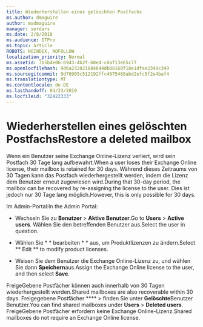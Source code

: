 ```yaml
---
title: Wiederherstellen eines gelöschten Postfachs
ms.author: dmaguire
author: msdmaguire
manager: serdars
ms.date: 2/8/2018
ms.audience: ITPro
ms.topic: article
ROBOTS: NOINDEX, NOFOLLOW
localization_priority: Normal
ms.assetid: 7b5b4e06-6943-4b2f-b8e4-cdaf13e65c77
ms.openlocfilehash: 9d6a232821884644db08160f18e1dfae2349c349
ms.sourcegitcommit: 9d78905c512192ffc4675468abd2efc5f2e4baf4
ms.translationtype: MT
ms.contentlocale: de-DE
ms.lasthandoff: 04/23/2019
ms.locfileid: "32422333"
---
```

# <a name="restore-a-deleted-mailbox"></a><span data-ttu-id="a6541-102">Wiederherstellen eines gelöschten Postfachs</span><span class="sxs-lookup"><span data-stu-id="a6541-102">Restore a deleted mailbox</span></span>

<span data-ttu-id="a6541-103">Wenn ein Benutzer seine Exchange Online-Lizenz verliert, wird sein Postfach 30 Tage lang aufbewahrt.</span><span class="sxs-lookup"><span data-stu-id="a6541-103">When a user loses their Exchange Online license, their mailbox is retained for 30 days.</span></span> <span data-ttu-id="a6541-104">Während dieses Zeitraums von 30 Tagen kann das Postfach wiederhergestellt werden, indem die Lizenz dem Benutzer erneut zugewiesen wird.</span><span class="sxs-lookup"><span data-stu-id="a6541-104">During that 30-day period, the mailbox can be recovered by re-assigning the license to the user.</span></span> <span data-ttu-id="a6541-105">Dies ist jedoch nur 30 Tage lang möglich.</span><span class="sxs-lookup"><span data-stu-id="a6541-105">However, this is only possible for 30 days.</span></span>
  
<span data-ttu-id="a6541-106">Im Admin-Portal:</span><span class="sxs-lookup"><span data-stu-id="a6541-106">In the Admin Portal:</span></span>
  
- <span data-ttu-id="a6541-107">Wechseln Sie zu **Benutzer** \> **Aktive Benutzer**.</span><span class="sxs-lookup"><span data-stu-id="a6541-107">Go to **Users** \> **Active users**.</span></span> <span data-ttu-id="a6541-108">Wählen Sie den betreffenden Benutzer aus.</span><span class="sxs-lookup"><span data-stu-id="a6541-108">Select the user in question.</span></span>
    
- <span data-ttu-id="a6541-109">Wählen Sie \* \* bearbeiten \* \* aus, um Produktlizenzen zu ändern.</span><span class="sxs-lookup"><span data-stu-id="a6541-109">Select \*\* Edit \*\* to modify product licenses.</span></span> 
    
- <span data-ttu-id="a6541-110">Weisen Sie dem Benutzer die Exchange Online-Lizenz zu, und wählen Sie dann **Speichern**aus.</span><span class="sxs-lookup"><span data-stu-id="a6541-110">Assign the Exchange Online license to the user, and then select **Save**.</span></span>
    
<span data-ttu-id="a6541-111">FreigeGebene Postfächer können auch innerhalb von 30 Tagen wiederhergestellt werden.</span><span class="sxs-lookup"><span data-stu-id="a6541-111">Shared mailboxes are also recoverable within 30 days.</span></span> <span data-ttu-id="a6541-112">Freigegebene Postfächer \*\*\*\* \> finden Sie unter **Gelöschte**Benutzer Benutzer.</span><span class="sxs-lookup"><span data-stu-id="a6541-112">You can find shared mailboxes under **Users** \> **Deleted users**.</span></span> <span data-ttu-id="a6541-113">FreigeGebene Postfächer erfordern keine Exchange Online-Lizenz.</span><span class="sxs-lookup"><span data-stu-id="a6541-113">Shared mailboxes do not require an Exchange Online license.</span></span>
  

